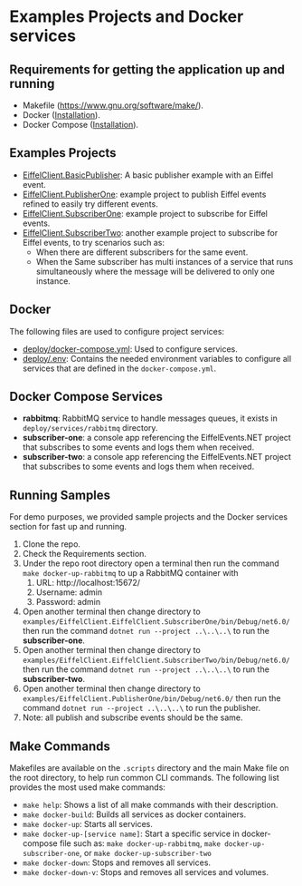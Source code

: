 # Examples Projects and Docker services

## Requirements for getting the application up and running ##

- Makefile (<https://www.gnu.org/software/make/>).
- Docker ([Installation](https://docs.docker.com/engine/installation/)).
- Docker Compose ([Installation](https://docs.docker.com/compose/install/)).

## Examples Projects

- [EiffelClient.BasicPublisher](EiffelClient.BasicPublisher): A basic publisher example with an Eiffel event.
- [EiffelClient.PublisherOne](EiffelClient.PublisherOne): example project to publish Eiffel events refined to easily try different events.
- [EiffelClient.SubscriberOne](EiffelClient.SubscriberOne): example project to subscribe for Eiffel events.
- [EiffelClient.SubscriberTwo](EiffelClient.SubscriberTwo): another example project to subscribe for Eiffel events, to try scenarios such as:
  - When there are different subscribers for the same event.
  - When the Same subscriber has multi instances of a service that runs simultaneously where the message will be delivered to only one instance.

## Docker ##

The following files are used to configure project services:

- [deploy/docker-compose.yml](deploy/docker-compose.yml): Used to configure services.
- [deploy/.env](deploy/.env): Contains the needed environment variables to configure all services that are defined in the `docker-compose.yml`.

## Docker Compose Services

- **rabbitmq**: RabbitMQ service to handle messages queues, it exists in `deploy/services/rabbitmq` directory.
- **subscriber-one**: a console app referencing the EiffelEvents.NET project that subscribes to some events and logs them when received.
- **subscriber-two**: a console app referencing the EiffelEvents.NET project that subscribes to some events and logs them when received.

## Running Samples

For demo purposes, we provided sample projects and the Docker services section for fast up and running.  

1. Clone the repo.
1. Check the Requirements section.
1. Under the repo root directory open a terminal then run the command  `make docker-up-rabbitmq` to up a RabbitMQ container with
   1. URL: http://localhost:15672/
   1. Username: admin
   1. Password: admin
1. Open another terminal then change directory to `examples/EiffelClient.EiffelClient.SubscriberOne/bin/Debug/net6.0/` then run the command `dotnet run --project ..\..\..\` to run the **subscriber-one**.
1. Open another terminal then change directory to `examples/EiffelClient.EiffelClient.SubscriberTwo/bin/Debug/net6.0/` then run the command `dotnet run --project ..\..\..\` to run the **subscriber-two**.
1. Open another terminal then change directory to `examples/EiffelClient.PublisherOne/bin/Debug/net6.0/` then run the command `dotnet run --project ..\..\..\` to run the publisher.
1. Note: all publish and subscribe events should be the same.

## Make Commands ##

Makefiles are available on the `.scripts` directory and the main Make file on the root directory,  to help run common CLI commands.
The following list provides the most used make commands:

- `make help`: Shows a list of all make commands with their description.
- `make docker-build`: Builds all services as docker containers.
- `make docker-up`: Starts all services.
- `make docker-up-[service name]`: Start a specific service in docker-compose file such as: `make docker-up-rabbitmq`, `make docker-up-subscriber-one`, or `make docker-up-subscriber-two`
- `make docker-down`: Stops and removes all services.
- `make docker-down-v`: Stops and removes all services and volumes.